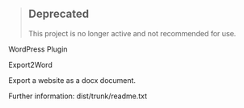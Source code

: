 > ## Deprecated
> This project is no longer active and not recommended for use.

WordPress Plugin

Export2Word

Export a website as a docx document.

Further information: dist/trunk/readme.txt